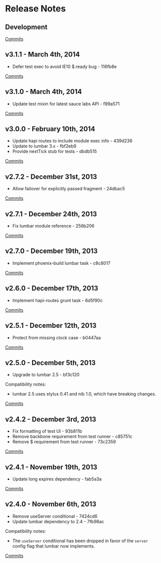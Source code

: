 # Release Notes

## Development

[Commits](https://github.com/walmartlabs/phoenix-build/compare/v3.1.1...master)

## v3.1.1 - March 4th, 2014
- Defer test exec to avoid IE10 $.ready bug - 116fb8e

[Commits](https://github.com/walmartlabs/phoenix-build/compare/v3.1.0...v3.1.1)

## v3.1.0 - March 4th, 2014
- Update test mixin for latest sauce labs API - f99a571

[Commits](https://github.com/walmartlabs/phoenix-build/compare/v3.0.0...v3.1.0)

## v3.0.0 - February 10th, 2014
- Update hapi routes to include module exec info - 439d236
- Update to lumbar 3.x - fbf2eb9
- Provide nextTick stub for tests - dbdb515

[Commits](https://github.com/walmartlabs/phoenix-build/compare/v2.7.2...v3.0.0)

## v2.7.2 - December 31st, 2013
- Allow failover for explicitly passed fragment - 24dbac5

[Commits](https://github.com/walmartlabs/phoenix-build/compare/v2.7.1...v2.7.2)

## v2.7.1 - December 24th, 2013
- Fix lumbar module reference - 256b206

[Commits](https://github.com/walmartlabs/phoenix-build/compare/v2.7.0...v2.7.1)

## v2.7.0 - December 19th, 2013
- Implement phoenix-build lumbar task - c8c8017

[Commits](https://github.com/walmartlabs/phoenix-build/compare/v2.6.0...v2.7.0)

## v2.6.0 - December 17th, 2013
- Implement hapi-routes grunt task - 6d5f90c

[Commits](https://github.com/walmartlabs/phoenix-build/compare/v2.5.1...v2.6.0)

## v2.5.1 - December 12th, 2013

- Protect from missing clock case - b0447aa

[Commits](https://github.com/walmartlabs/phoenix-build/compare/v2.5.0...v2.5.1)

## v2.5.0 - December 5th, 2013

- Upgrade to lumbar 2.5 - bf3c120

Compatibility notes:
- lumbar 2.5 uses stylus 0.41 and nib 1.0, which have breaking changes.

[Commits](https://github.com/walmartlabs/phoenix-build/compare/v2.4.2...v2.5.0)

## v2.4.2 - December 3rd, 2013

- Fix formatting of test UI - 93b811b
- Remove backbone requirement from test runner - c85751c
- Remove $ requirement from test runner - 73c2359

[Commits](https://github.com/walmartlabs/phoenix-build/compare/v2.4.1...v2.4.2)

## v2.4.1 - November 19th, 2013

- Update long expires dependency - fab5a3a

[Commits](https://github.com/walmartlabs/phoenix-build/compare/v2.4.0...v2.4.1)

## v2.4.0 - November 6th, 2013

- Remove useServer conditional - 7424cd6
- Update lumbar dependency to 2.4 - 7fb98ac

Compatibility notes:
- The `useServer` conditional has been dropped in favor of the `server` config flag that lumbar now implements.

[Commits](https://github.com/walmartlabs/phoenix-build/compare/v2.3.4...v2.4.0)
